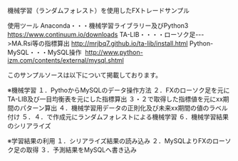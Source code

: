 機械学習（ランダムフォレスト）を使用したFXトレードサンプル

使用ツール
Anaconda・・・機械学習ライブラリー及びPython3
  https://www.continuum.io/downloads
TA-LIB・・・・ローソク足--->MA.Rsi等の指標算出
  http://mrjbq7.github.io/ta-lib/install.html
Python-MySQL・・・MySQL操作
  http://www.python-izm.com/contents/external/mysql.shtml


このサンプルソースは以下について掲載しております。

※機械学習
１．PythoからMySQLのデータ操作方法
２．FXのローソク足を元にTA-LIB及び一目均衡表を元にした指標算出
３・２で取得した指標値を元にxx期間のパターン算出
４．機械学習用データの正則化及び未来xx期間の値のラベル付け
５．４．で作成元にランダムフォレストによる機械学習
６．機械学習結果のシリアライズ

※学習結果の利用
１．シリアライズ結果の読み込み
２．MySQLよりFXのローソク足の取得
３．予測結果をMySQLへ書き込み

